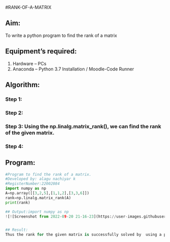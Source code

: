 #RANK-OF-A-MATRIX
## Aim:
To write a python program to find the rank of a matrix
## Equipment’s required:
1. 	Hardware – PCs
2. 	Anaconda – Python 3.7 Installation / Moodle-Code Runner
## Algorithm:
### Step 1: 
### Step 2: 
### Step 3: Using the np.linalg.matrix_rank(), we can find the rank of the given matrix.
### Step 4: 
## Program:
```python
#Program to find the rank of a matrix.
#Developed by: alagu nachiyar k
#RegisterNumber:22002084
import numpy as np
A=np.array([[3,2,5],[1,1,2],[3,3,6]])
rank=np.linalg.matrix_rank(A)
print(rank)

## Output:import numpy as np
![![Screenshot from 2022-09-20 21-16-23](https://user-images.githubusercontent.com/113497680/191304420-979639a5-9e9f-4c66-91d6-002ac8f1d2b8.png)


## Result:
Thus the rank for the given matrix is successfully solved by  using a python program.
